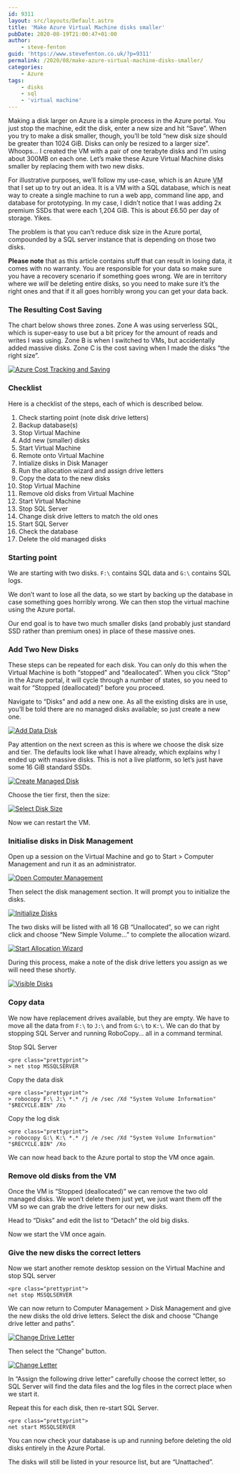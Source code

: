 ```yaml
---
id: 9311
layout: src/layouts/Default.astro
title: 'Make Azure Virtual Machine disks smaller'
pubDate: 2020-08-19T21:00:47+01:00
author:
    - steve-fenton
guid: 'https://www.stevefenton.co.uk/?p=9311'
permalink: /2020/08/make-azure-virtual-machine-disks-smaller/
categories:
    - Azure
tags:
    - disks
    - sql
    - 'virtual machine'
---
```


Making a disk larger on Azure is a simple process in the Azure portal. You just stop the machine, edit the disk, enter a new size and hit “Save”. When you try to make a disk smaller, though, you’ll be told “new disk size should be greater than 1024 GiB. Disks can only be resized to a larger size”. Whoops… I created the VM with a pair of one terabyte disks and I’m using about 300MB on each one. Let’s make these Azure Virtual Machine disks smaller by replacing them with two new disks.

For illustrative purposes, we’ll follow my use-case, which is an Azure <abbr title="Virtual Machine">VM</abbr> that I set up to try out an idea. It is a VM with a SQL database, which is neat way to create a single machine to run a web app, command line app, and database for prototyping. In my case, I didn’t notice that I was adding 2x premium SSDs that were each 1,204 GiB. This is about £6.50 per day of storage. Yikes.

The problem is that you can’t reduce disk size in the Azure portal, compounded by a SQL server instance that is depending on those two disks.

**Please note** that as this article contains stuff that can result in losing data, it comes with no warranty. You are responsible for your data so make sure you have a recovery scenario if something goes wrong. We are in territory where we *will* be deleting entire disks, so you need to make sure it’s the right ones and that if it all goes horribly wrong you can get your data back.

### The Resulting Cost Saving

The chart below shows three zones. Zone A was using serverless SQL, which is super-easy to use but a bit pricey for the amount of reads and writes I was using. Zone B is when I switched to VMs, but accidentally added massive disks. Zone C is the cost saving when I made the disks “the right size”.

[![Azure Cost Tracking and Saving](https://www.stevefenton.co.uk/wp-content/uploads/2020/08/azure-cost-saving-1024x269.png)](https://www.stevefenton.co.uk/2020/08/make-azure-virtual-machine-disks-smaller/azure-cost-saving/)

### Checklist

Here is a checklist of the steps, each of which is described below.

1. Check starting point (note disk drive letters)
2. Backup database(s)
3. Stop Virtual Machine
4. Add new (smaller) disks
5. Start Virtual Machine
6. Remote onto Virtual Machine
7. Intialize disks in Disk Manager
8. Run the allocation wizard and assign drive letters
9. Copy the data to the new disks
10. Stop Virtual Machine
11. Remove old disks from Virtual Machine
12. Start Virtual Machine
13. Stop SQL Server
14. Change disk drive letters to match the old ones
15. Start SQL Server
16. Check the database
17. Delete the old managed disks

### Starting point

We are starting with two disks. `F:\` contains SQL data and `G:\` contains SQL logs.

We don’t want to lose all the data, so we start by backing up the database in case something goes horribly wrong. We can then stop the virtual machine using the Azure portal.

Our end goal is to have two much smaller disks (and probably just standard SSD rather than premium ones) in place of these massive ones.

### Add Two New Disks

These steps can be repeated for each disk. You can only do this when the Virtual Machine is both “stopped” and “deallocated”. When you click “Stop” in the Azure portal, it will cycle through a number of states, so you need to wait for “Stopped (deallocated)” before you proceed.

Navigate to “Disks” and add a new one. As all the existing disks are in use, you’ll be told there are no managed disks available; so just create a new one.

[![Add Data Disk](https://www.stevefenton.co.uk/wp-content/uploads/2020/08/add-data-disk.jpg)](https://www.stevefenton.co.uk/2020/08/make-azure-virtual-machine-disks-smaller/add-data-disk/)

Pay attention on the next screen as this is where we choose the disk size and tier. The defaults look like what I have already, which explains why I ended up with massive disks. This is not a live platform, so let’s just have some 16 GiB standard SSDs.

[![Create Managed Disk](https://www.stevefenton.co.uk/wp-content/uploads/2020/08/create-managed-disk.jpg)](https://www.stevefenton.co.uk/2020/08/make-azure-virtual-machine-disks-smaller/create-managed-disk/)

Choose the tier first, then the size:

[![Select Disk Size](https://www.stevefenton.co.uk/wp-content/uploads/2020/08/select-disk-size.jpg)](https://www.stevefenton.co.uk/2020/08/make-azure-virtual-machine-disks-smaller/select-disk-size/)

Now we can restart the VM.

### Initialise disks in Disk Management

Open up a session on the Virtual Machine and go to Start &gt; Computer Management and run it as an administrator.

[![Open Computer Management](https://www.stevefenton.co.uk/wp-content/uploads/2020/08/run-computer-management-as-administrator.jpg)](https://www.stevefenton.co.uk/2020/08/make-azure-virtual-machine-disks-smaller/run-computer-management-as-administrator/)

Then select the disk management section. It will prompt you to initialize the disks.

[![Initialize Disks](https://www.stevefenton.co.uk/wp-content/uploads/2020/08/initialize-disks-in-disk-management-1024x813.jpg)](https://www.stevefenton.co.uk/2020/08/make-azure-virtual-machine-disks-smaller/initialize-disks-in-disk-management/)

The two disks will be listed with all 16 GB “Unallocated”, so we can right click and choose “New Simple Volume…” to complete the allocation wizard.

[![Start Allocation Wizard](https://www.stevefenton.co.uk/wp-content/uploads/2020/08/initialize-disks-new-simple-volume-1024x401.jpg)](https://www.stevefenton.co.uk/2020/08/make-azure-virtual-machine-disks-smaller/initialize-disks-new-simple-volume/)

During this process, make a note of the disk drive letters you assign as we will need these shortly.

[![Visible Disks](https://www.stevefenton.co.uk/wp-content/uploads/2020/08/initialize-disks-visible-disks.jpg)](https://www.stevefenton.co.uk/2020/08/make-azure-virtual-machine-disks-smaller/initialize-disks-visible-disks/)

### Copy data

We now have replacement drives available, but they are empty. We have to move all the data from `F:\` to `J:\` and from `G:\` to `K:\`. We can do that by stopping SQL Server and running RoboCopy… all in a command terminal.

Stop SQL Server

```
<pre class="prettyprint">
> net stop MSSQLSERVER
```

Copy the data disk

```
<pre class="prettyprint">
> robocopy F:\ J:\ *.* /j /e /sec /Xd "System Volume Information" "$RECYCLE.BIN" /Xo
```

Copy the log disk

```
<pre class="prettyprint">
> robocopy G:\ K:\ *.* /j /e /sec /Xd "System Volume Information" "$RECYCLE.BIN" /Xo
```

We can now head back to the Azure portal to stop the VM once again.

### Remove old disks from the VM

Once the VM is “Stopped (deallocated)” we can remove the two old managed disks. We won’t delete them just yet, we just want them off the VM so we can grab the drive letters for our new disks.

Head to “Disks” and edit the list to “Detach” the old big disks.

Now we start the VM once again.

### Give the new disks the correct letters

Now we start another remote desktop session on the Virtual Machine and stop SQL server

```
<pre class="prettyprint">
net stop MSSQLSERVER
```

We can now return to Computer Management &gt; Disk Management and give the new disks the old drive letters. Select the disk and choose “Change drive letter and paths”.

[![Change Drive Letter](https://www.stevefenton.co.uk/wp-content/uploads/2020/08/change-drive-letter-and-paths-1024x445.jpg)](https://www.stevefenton.co.uk/2020/08/make-azure-virtual-machine-disks-smaller/change-drive-letter-and-paths/)

Then select the “Change” button.

[![Change Letter](https://www.stevefenton.co.uk/wp-content/uploads/2020/08/change-drive-letter-and-paths-change.jpg)](https://www.stevefenton.co.uk/2020/08/make-azure-virtual-machine-disks-smaller/change-drive-letter-and-paths-change/)

In “Assign the following drive letter” carefully choose the correct letter, so SQL Server will find the data files and the log files in the correct place when we start it.

Repeat this for each disk, then re-start SQL Server.

```
<pre class="prettyprint">
net start MSSQLSERVER
```

You can now check your database is up and running before deleting the old disks entirely in the Azure Portal.

The disks will still be listed in your resource list, but are “Unattached”.